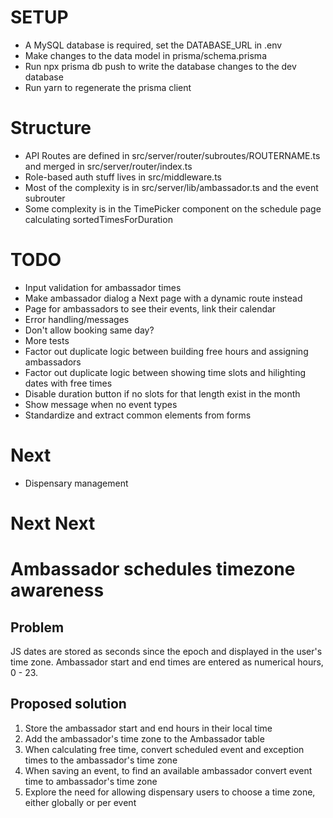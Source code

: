 # SETUP

- A MySQL database is required, set the DATABASE_URL in .env
- Make changes to the data model in prisma/schema.prisma
- Run npx prisma db push to write the database changes to the dev database
- Run yarn to regenerate the prisma client

# Structure

- API Routes are defined in src/server/router/subroutes/ROUTERNAME.ts and merged in src/server/router/index.ts
- Role-based auth stuff lives in src/middleware.ts
- Most of the complexity is in src/server/lib/ambassador.ts and the event subrouter
- Some complexity is in the TimePicker component on the schedule page calculating sortedTimesForDuration

# TODO

- Input validation for ambassador times
- Make ambassador dialog a Next page with a dynamic route instead
- Page for ambassadors to see their events, link their calendar
- Error handling/messages
- Don't allow booking same day?
- More tests
- Factor out duplicate logic between building free hours and assigning ambassadors
- Factor out duplicate logic between showing time slots and hilighting dates with free times
- Disable duration button if no slots for that length exist in the month
- Show message when no event types
- Standardize and extract common elements from forms

# Next

- Dispensary management

# Next Next

# Ambassador schedules timezone awareness

## Problem

JS dates are stored as seconds since the epoch and displayed in the user's time zone. Ambassador start and end times are entered as numerical hours, 0 - 23.

## Proposed solution

1. Store the ambassador start and end hours in their local time
2. Add the ambassador's time zone to the Ambassador table
3. When calculating free time, convert scheduled event and exception times to the ambassador's time zone
4. When saving an event, to find an available ambassador convert event time to ambassador's time zone
5. Explore the need for allowing dispensary users to choose a time zone, either globally or per event
